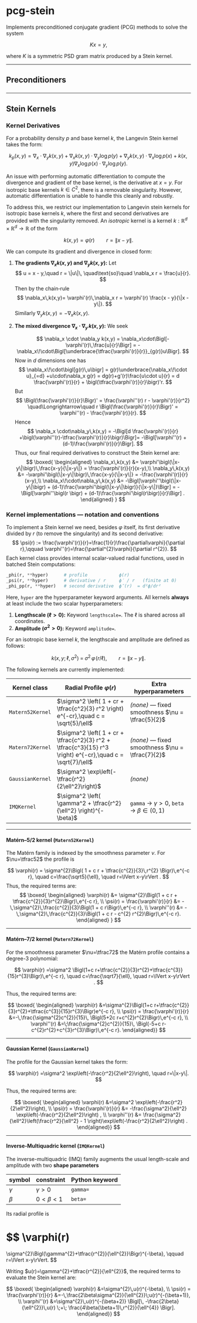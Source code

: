 # pcg-stein

Implements preconditioned conjugate gradient (PCG) methods to solve the system

$$ K x = y, $$

where $K$ is a symmetric PSD gram matrix produced by a Stein kernel.


---

## Preconditioners

### 


---

## Stein Kernels

### Kernel Derivatives

For a probability density $p$ and base kernel $k$, the Langevin Stein kernel takes the form:

$$ k_p(x,y) = \nabla_x \cdot \nabla_y k(x,y) + \nabla_x k(x,y) \cdot \nabla_y \log p(y) + \nabla_y k(x,y) \cdot \nabla_x \log p(x) + k(x,y) \nabla_x \log p(x) \cdot \nabla_y \log p(y). $$

An issue with performing automatic differentiation to compute the divergence and gradient of the base kernel, is the derivative at $x=y$. For isotropic base kernels $k \in C^2$, there is a removable singularity. However, automatic differentiation is unable to handle this cleanly and robustly. 

To address this, we restrict our implementation to Langevin stein kernels for isotropic base kernels $k$, where the first and second derivatives are provided with the singularity removed. An *isotropic* kernel is a kernel $k:\mathbb{R}^d\times \mathbb{R}^d \rightarrow \mathbb{R}$ of the form

$$
k(x,y)=\varphi\bigl(r\bigr) \qquad r = \|x - y\|.  
$$

We can compute its gradient and divergence in closed form:

1. **The gradients $\nabla_x k(x,y)$ and $\nabla_y k(x,y)$:**
   Let
   $$
     u = x - y,\quad r = \|u\|\, \quad\text{so}\quad \nabla_x r = \frac{u}{r}.
   $$
   Then by the chain‐rule
   $$
     \nabla_x\,k(x,y)= \varphi'(r)\,\nabla_x r = \varphi'(r) \frac{x - y}{\|x - y\|}.
   $$
   Similarly $\nabla_y k(x,y) = -\nabla_x k(x,y)$.

2. **The mixed divergence $\nabla_x\cdot\nabla_y\,k(x,y)$:**
   We seek

   $$
     \nabla_x \cdot \nabla_y k(x,y) =  \nabla_x\cdot\Bigl[-\varphi'(r)\,\frac{u}{r}\Bigr] = -\nabla_x\!\cdot\Bigl[\underbrace{\tfrac{\varphi'(r)}{r}}_{g(r)}u\Bigr].
   $$
   Now in $d$ dimensions one has
   $$
     \nabla_x\!\cdot\bigl[g(r)\,u\bigr] = g(r)\underbrace{\nabla_x\!\cdot u}_{=d} +u\cdot\nabla_x g(r) = dg(r)+g'(r)\frac{u\cdot u}{r}
     = d \frac{\varphi'(r)}{r} + \bigl(\tfrac{\varphi'(r)}{r}\bigr)'r.
   $$
   But
   $$
     \Bigl(\frac{\varphi'(r)}{r}\Bigr)' = \frac{\varphi''(r) r - \varphi'(r)}{r^2}
     \quad\Longrightarrow\quad r \Bigl(\frac{\varphi'(r)}{r}\Bigr)' = \varphi''(r) - \frac{\varphi'(r)}{r}.
   $$
   Hence
   $$
     \nabla_x \cdot\nabla_y\,k(x,y) = -\Bigl[d \frac{\varphi'(r)}{r} +\bigl(\varphi''(r)-\tfrac{\varphi'(r)}{r}\bigr)\Bigr]= -\Bigl[\varphi''(r) + (d-1)\frac{\varphi'(r)}{r}\Bigr].
   $$
Thus, our final required derivatives to construct the Stein kernel are:
$$
\boxed{
\begin{aligned}
\nabla_x\,k(x,y) 
&= \varphi'\bigl(\|x-y\|\bigr)\,\frac{x-y}{\|x-y\|} = \frac{\varphi'(r)}{r}(x-y),\\
\nabla_y\,k(x,y) 
&= -\varphi'\bigl(\|x-y\|\bigr)\,\frac{x-y}{\|x-y\|} = -\frac{\varphi'(r)}{r}(x-y),\\
\nabla_x\!\cdot\nabla_y\,k(x,y)
&= -\Bigl[\varphi''\bigl(\|x-y\|\bigr)
         + (d-1)\frac{\varphi'\bigl(\|x-y\|\bigr)}{\|x-y\|}\Bigr] = -\Bigl[\varphi''\bigl(r \bigr)
         + (d-1)\frac{\varphi'\bigl(r\bigr)}{r}\Bigr] .
\end{aligned}
}
$$

### Kernel implementations — notation and conventions

To implement a Stein kernel we need, besides $\varphi$ itself, its first
derivative divided by $r$ (to remove the singularity) and its second derivative:
$$
\psi(r) := \frac{\varphi'(r)}{r}=\frac{1}{r}\frac{\partial\varphi}{\partial r},\qquad
\varphi''(r)=\frac{\partial^{2}\varphi}{\partial r^{2}}.
$$
Each kernel class provides internal scalar-valued radial functions, used in batched Stein computations:

```python
_phi(r, **hyper)      # profile            ϕ(r)
_psi(r, **hyper)      # derivative / r     ϕ′ / r   (finite at 0)
_phi_pp(r, **hyper)   # second derivative  ϕ″(r)  = d²ϕ/dr²
```

Here, `hyper` are the hyperparameter keyword arguments. All kernels **always** at least include the two scalar hyperparameters:

1. **Lengthscale ($\ell > 0$):** Keyword `lengthscale=`. The $\ell$ is shared across all coordinates.
2. **Amplitude ($\sigma^2 > 0$):** Keyword `amplitude=`. 

For an isotropic base kernel $k$, the lengthscale and amplitude are defined as follows:

$$
k(x,y;\,\ell,\sigma^{2}) \;=\;
\sigma^{2}\,\varphi\!\bigl(r/\ell\bigr),\qquad
r=\lVert x-y\rVert.
$$

The following kernels are currently implemented:

| **Kernel class** | **Radial Profile** $\varphi(r)$                                                                             | **Extra hyperparameters**                          |
| ---------------- | ----------------------------------------------------------------------------------------------------------- | -------------------------------------------------- |
| `Matern52Kernel` | $\sigma^2 \left( 1 + cr + \tfrac{c^2}{3} r^2 \right) e^{-cr},\quad c = \sqrt{5}/\ell$                       | *(none)* — fixed smoothness $\nu = \tfrac{5}{2}$   |
| `Matern72Kernel` | $\sigma^2 \left( 1 + cr + \tfrac{c^2}{3} r^2 + \tfrac{c^3}{15} r^3 \right) e^{-cr},\quad c = \sqrt{7}/\ell$ | *(none)* — fixed smoothness $\nu = \tfrac{7}{2}$   |
| `GaussianKernel` | $\sigma^2 \exp\left(-\tfrac{r^2}{2\ell^2}\right)$                                                           | *(none)*                                           |
| `IMQKernel`      | $\sigma^2 \left( \gamma^2 + \tfrac{r^2}{\ell^2} \right)^{-\beta}$                                           | `gamma` → $\gamma > 0$, `beta` → $\beta \in (0,1)$ |


---

#### Matérn–$5/2$ kernel (`Matern52Kernel`)

The Matérn family is indexed by the smoothness parameter $\nu$.
For $\nu=\tfrac52$ the profile is

$$
\varphi(r) = \sigma^{2}\Bigl( 1 + c r + \tfrac{c^{2}}{3}\,r^{2} \Bigr)\,e^{-c r},
\quad
c=\frac{\sqrt5}{\ell}, \quad  r=\lVert x-y\rVert .
$$
Thus, the required terms are:
$$
\boxed{
\begin{aligned}
\varphi(r)   &= \sigma^{2}\Bigl(1 + c r + \tfrac{c^{2}}{3}r^{2}\Bigr)\,e^{-c r}, \\
\psi(r) = \frac{\varphi'(r)}{r}  &= -\,\sigma^{2}\,\frac{c^{2}}{3}\Bigl(1 + c r\Bigr)\,e^{-c r}, \\
\varphi''(r) &= -\,\sigma^{2}\,\frac{c^{2}}{3}\Bigl(1 + c r - c^{2} r^{2}\Bigr)\,e^{-c r}.
\end{aligned}
}
$$


---

#### Matérn–$7/2$ kernel (`Matern72Kernel`)

For the smoothness parameter $\nu=\tfrac72$ the Matérn profile contains a degree-3 polynomial:

$$
\varphi(r)
=\sigma^2 \Bigl(1+c r+\tfrac{c^{2}}{3}r^{2}+\tfrac{c^{3}}{15}r^{3}\Bigr)\,e^{-c r},
\quad
c=\frac{\sqrt7}{\ell}, \quad  r=\lVert x-y\rVert .
$$

Thus, the required terms are:

$$
\boxed{
\begin{aligned}
\varphi(r)
  &=\sigma^{2}\Bigl(1+c r+\tfrac{c^{2}}{3}r^{2}+\tfrac{c^{3}}{15}r^{3}\Bigr)e^{-c r}, \\
\psi(r) = \frac{\varphi'(r)}{r}
  &=-\,\frac{\sigma^{2}c^{2}}{15}\,
      \Bigl(5+2c r+c^{2}r^{2}\Bigr)\,e^{-c r}, \\
\varphi''(r)
  &=\;\frac{\sigma^{2}c^{2}}{15}\,
      \Bigl(-5+c r-c^{2}r^{2}+c^{3}r^{3}\Bigr)\,e^{-c r}.
\end{aligned}}
$$

---

#### Gaussian Kernel (`GaussianKernel`)

The profile for the Gaussian kernel takes the form:

$$
\varphi(r)
=\sigma^2 \exp\left(-\frac{r^2}{2\ell^2}\right), \quad r=\|x-y\|.
$$

Thus, the required terms are:

$$
\boxed{
\begin{aligned}
\varphi(r)
  &=\sigma^2 \exp\left(-\frac{r^2}{2\ell^2}\right), \\ 
\psi(r) = \frac{\varphi'(r)}{r}
  &= -\frac{\sigma^2}{\ell^2} \exp\left(-\frac{r^2}{2\ell^2}\right) , \\
\varphi''(r)
  &= \frac{\sigma^2}{\ell^2}\left(\frac{r^2}{\ell^2} - 1 \right)\exp\left(-\frac{r^2}{2\ell^2}\right) .
\end{aligned}}
$$

---
#### Inverse-Multiquadric kernel (`IMQKernel`)

The inverse-multiquadric (IMQ) family augments the usual length-scale
and amplitude with two **shape parameters**

| symbol   | constraint  | Python keyword |
| -------- | ----------- | -------------- |
| $\gamma$ | $\gamma>0$  | `gamma=`       |
| $\beta$  | $0<\beta<1$ | `beta=`        |

Its radial profile is

$$
\varphi(r)
=
\sigma^{2}\Bigl(\gamma^{2}+\tfrac{r^{2}}{\ell^{2}}\Bigr)^{-\beta},
\qquad r=\lVert x-y\rVert.
$$

Writing $u(r)=\gamma^{2}+\tfrac{r^{2}}{\ell^{2}}$, the required terms to evaluate the Stein kernel are:

$$
\boxed{
\begin{aligned}
\varphi(r)
&=\sigma^{2}\,u(r)^{-\beta}, \\
\psi(r) = \frac{\varphi'(r)}{r}
&=-\,\frac{2\beta\sigma^{2}}{\ell^{2}}\;u(r)^{-(\beta+1)}, \\
\varphi''(r)
&=\sigma^{2}\,u(r)^{-(\beta+2)}
  \Bigl[\,
     -\frac{2\beta}{\ell^{2}}\,u(r)
     \;+\;
     \frac{4\beta(\beta+1)\,r^{2}}{\ell^{4}}
  \Bigr].
\end{aligned}}
$$

